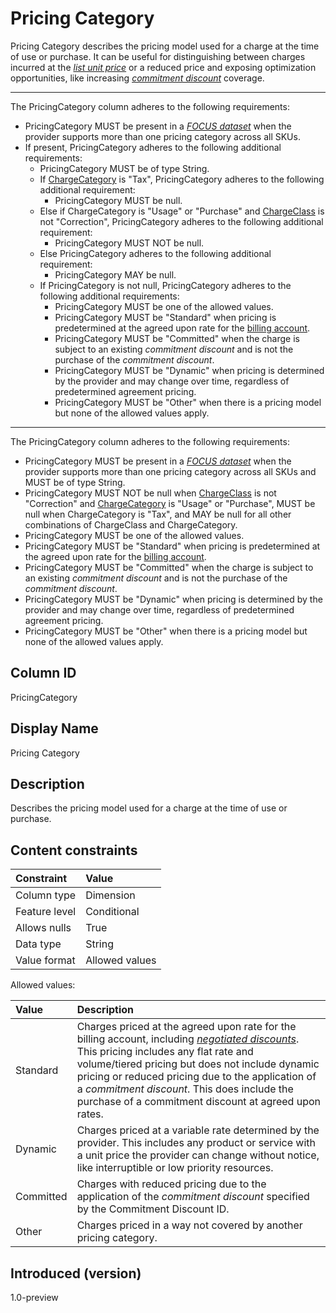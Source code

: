 # Pricing Category

Pricing Category describes the pricing model used for a charge at the time of use or purchase. It can be useful for distinguishing between charges incurred at the [*list unit price*](#glossary:list-unit-price) or a reduced price and exposing optimization opportunities, like increasing [*commitment discount*](#glossary:commitment-discount) coverage.

---
The PricingCategory column adheres to the following requirements:

* PricingCategory MUST be present in a [*FOCUS dataset*](#glossary:FOCUS-dataset) when the provider supports more than one pricing category across all SKUs.
* If present, PricingCategory adheres to the following additional requirements:
  * PricingCategory MUST be of type String.
  * If [ChargeCategory](#chargecategory) is "Tax", PricingCategory adheres to the following additional requirement:
    * PricingCategory MUST be null.
  * Else if ChargeCategory is "Usage" or "Purchase" and [ChargeClass](#chargeclass) is not "Correction", PricingCategory adheres to the following additional requirement:
    * PricingCategory MUST NOT be null.
  * Else PricingCategory adheres to the following additional requirement:
    * PricingCategory MAY be null.
  * If PricingCategory is not null, PricingCategory adheres to the following additional requirements:
    * PricingCategory MUST be one of the allowed values.
    * PricingCategory MUST be "Standard" when pricing is predetermined at the agreed upon rate for the [billing account](#glossary:billing-account).
    * PricingCategory MUST be "Committed" when the charge is subject to an existing *commitment discount* and is not the purchase of the *commitment discount*.
    * PricingCategory MUST be "Dynamic" when pricing is determined by the provider and may change over time, regardless of predetermined agreement pricing.
    * PricingCategory MUST be "Other" when there is a pricing model but none of the allowed values apply.

---
The PricingCategory column adheres to the following requirements:

* PricingCategory MUST be present in a [*FOCUS dataset*](#glossary:FOCUS-dataset) when the provider supports more than one pricing category across all SKUs and MUST be of type String.
* PricingCategory MUST NOT be null when [ChargeClass](#chargeclass) is not "Correction" and [ChargeCategory](#chargecategory) is "Usage" or "Purchase", MUST be null when ChargeCategory is "Tax", and MAY be null for all other combinations of ChargeClass and ChargeCategory.
* PricingCategory MUST be one of the allowed values.
* PricingCategory MUST be "Standard" when pricing is predetermined at the agreed upon rate for the [billing account](#glossary:billing-account).
* PricingCategory MUST be "Committed" when the charge is subject to an existing *commitment discount* and is not the purchase of the *commitment discount*.
* PricingCategory MUST be "Dynamic" when pricing is determined by the provider and may change over time, regardless of predetermined agreement pricing.
* PricingCategory MUST be "Other" when there is a pricing model but none of the allowed values apply.

## Column ID

PricingCategory

## Display Name

Pricing Category

## Description

Describes the pricing model used for a charge at the time of use or purchase.

## Content constraints

| Constraint      | Value          |
| :-------------- | :------------- |
| Column type     | Dimension      |
| Feature level   | Conditional    |
| Allows nulls    | True           |
| Data type       | String         |
| Value format    | Allowed values |

Allowed values:

| Value     | Description                                                                                                                                                                                                              |
| :-------- | :----------------------------------------------------------------------------------------------------------------------------------------------------------------------------------------------------------------------- |
| Standard  | Charges priced at the agreed upon rate for the billing account, including [*negotiated discounts*](#glossary:negotiated-discount). This pricing includes any flat rate and volume/tiered pricing but does not include dynamic pricing or reduced pricing due to the application of a *commitment discount*. This does include the purchase of a commitment discount at agreed upon rates. |
| Dynamic   | Charges priced at a variable rate determined by the provider. This includes any product or service with a unit price the provider can change without notice, like interruptible or low priority resources.               |
| Committed | Charges with reduced pricing due to the application of the *commitment discount* specified by the Commitment Discount ID.                                                                                                |
| Other     | Charges priced in a way not covered by another pricing category.                                                                                                                                                         |

## Introduced (version)

1.0-preview
